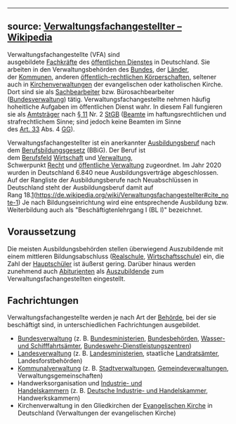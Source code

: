 
---
source: [Verwaltungsfachangestellter – Wikipedia](https://de.wikipedia.org/wiki/Verwaltungsfachangestellter)
---

Verwaltungsfachangestellte (VFA) sind ausgebildete [Fachkräfte](https://de.wikipedia.org/wiki/Fachkraft "Fachkraft") des [öffentlichen Dienstes](https://de.wikipedia.org/wiki/%C3%96ffentlicher_Dienst "Öffentlicher Dienst") in Deutschland. Sie arbeiten in den Verwaltungsbehörden des [Bundes](https://de.wikipedia.org/wiki/Bundesebene_(Deutschland) "Bundesebene (Deutschland)"), der [Länder](https://de.wikipedia.org/wiki/Land_(Deutschland) "Land (Deutschland)"), der [Kommunen](https://de.wikipedia.org/wiki/Kommunale_Selbstverwaltung "Kommunale Selbstverwaltung"), anderen [öffentlich-rechtlichen Körperschaften](https://de.wikipedia.org/wiki/K%C3%B6rperschaft_des_%C3%B6ffentlichen_Rechts_(Deutschland) "Körperschaft des öffentlichen Rechts (Deutschland)"), seltener auch in [Kirchenverwaltungen](https://de.wikipedia.org/wiki/Kirchenverwaltung "Kirchenverwaltung") der evangelischen oder katholischen Kirche. Dort sind sie als [Sachbearbeiter](https://de.wikipedia.org/wiki/Sachbearbeiter "Sachbearbeiter") bzw. Bürosachbearbeiter ([Bundesverwaltung](https://de.wikipedia.org/wiki/Bundesverwaltung "Bundesverwaltung")) tätig. Verwaltungsfachangestellte nehmen häufig hoheitliche Aufgaben im öffentlichen Dienst wahr. In diesem Fall fungieren sie als [Amtsträger](https://de.wikipedia.org/wiki/Amtstr%C3%A4ger "Amtsträger") nach [§ 11](https://www.gesetze-im-internet.de/stgb/__11.html) Nr. 2 [StGB](https://de.wikipedia.org/wiki/Strafgesetzbuch_(Deutschland) "Strafgesetzbuch (Deutschland)") ([Beamte](https://de.wikipedia.org/wiki/Beamter_(Deutschland) "Beamter (Deutschland)") im haftungsrechtlichen und strafrechtlichem Sinne; sind jedoch keine Beamten im Sinne des [Art. 33](https://www.gesetze-im-internet.de/gg/art_33.html) Abs. 4 [GG](https://de.wikipedia.org/wiki/Grundgesetz_f%C3%BCr_die_Bundesrepublik_Deutschland "Grundgesetz für die Bundesrepublik Deutschland")).

Verwaltungsfachangestellter ist ein anerkannter [Ausbildungsberuf](https://de.wikipedia.org/wiki/Ausbildungsberuf "Ausbildungsberuf") nach dem [Berufsbildungsgesetz](https://de.wikipedia.org/wiki/Berufsbildungsgesetz_(Deutschland) "Berufsbildungsgesetz (Deutschland)") (BBiG). Der Beruf ist dem [Berufsfeld](https://de.wikipedia.org/wiki/Berufsfeld "Berufsfeld") [Wirtschaft](https://de.wikipedia.org/wiki/Wirtschaft "Wirtschaft") und [Verwaltung](https://de.wikipedia.org/wiki/Verwaltung "Verwaltung"), Schwerpunkt [Recht](https://de.wikipedia.org/wiki/Recht "Recht") und [öffentliche Verwaltung](https://de.wikipedia.org/wiki/%C3%96ffentliche_Verwaltung "Öffentliche Verwaltung") zugeordnet. Im Jahr 2020 wurden in Deutschland 6.840 neue Ausbildungsverträge abgeschlossen. Auf der Rangliste der Ausbildungsberufe nach Neuabschlüssen in Deutschland steht der Ausbildungsberuf damit auf Rang 18.[1](1)(https://de.wikipedia.org/wiki/Verwaltungsfachangestellter#cite_note-1) Je nach Bildungseinrichtung wird eine entsprechende Ausbildung bzw. Weiterbildung auch als "Beschäftigtenlehrgang I (BL I)" bezeichnet.

## Voraussetzung

Die meisten Ausbildungsbehörden stellen überwiegend Auszubildende mit einem mittleren Bildungsabschluss ([Realschule](https://de.wikipedia.org/wiki/Realschule "Realschule"), [Wirtschaftsschule](https://de.wikipedia.org/wiki/Wirtschaftsschule_(Bayern) "Wirtschaftsschule (Bayern)")) ein, die Zahl der [Hauptschüler](https://de.wikipedia.org/wiki/Hauptschule "Hauptschule") ist äußerst gering. Darüber hinaus werden zunehmend auch [Abiturienten](https://de.wikipedia.org/wiki/Abitur "Abitur") als [Auszubildende](https://de.wikipedia.org/wiki/Auszubildende "Auszubildende") zum Verwaltungsfachangestellten eingestellt.

## Fachrichtungen

Verwaltungsfachangestellte werden je nach Art der [Behörde](https://de.wikipedia.org/wiki/Beh%C3%B6rde "Behörde"), bei der sie beschäftigt sind, in unterschiedlichen Fachrichtungen ausgebildet.

-   [Bundesverwaltung](https://de.wikipedia.org/wiki/Bundesverwaltung "Bundesverwaltung") (z. B. [Bundesministerien](https://de.wikipedia.org/wiki/Bundesministerium_(Deutschland) "Bundesministerium (Deutschland)"), [Bundesbehörden](https://de.wikipedia.org/wiki/Bundesbeh%C3%B6rde_(Deutschland) "Bundesbehörde (Deutschland)"), [Wasser- und Schifffahrtsämter](https://de.wikipedia.org/wiki/Wasser-_und_Schiffahrtsamt "Wasser- und Schiffahrtsamt"), [Bundeswehr-Dienstleistungszentren](https://de.wikipedia.org/wiki/Bundeswehr-Dienstleistungszentrum "Bundeswehr-Dienstleistungszentrum"))
-   [Landesverwaltung](https://de.wikipedia.org/wiki/Landesverwaltung "Landesverwaltung") (z. B. [Landesministerien](https://de.wikipedia.org/wiki/Landesministerium "Landesministerium"), staatliche [Landratsämter](https://de.wikipedia.org/wiki/Landratsamt "Landratsamt"), Landesforstbehörden)
-   [Kommunalverwaltung](https://de.wikipedia.org/wiki/Kommunalverwaltung "Kommunalverwaltung") (z. B. [Stadtverwaltungen](https://de.wikipedia.org/wiki/Stadtverwaltung "Stadtverwaltung"), [Gemeindeverwaltungen](https://de.wikipedia.org/wiki/Gemeindeverwaltung "Gemeindeverwaltung"), Verwaltungsgemeinschaften)
-   Handwerksorganisation und [Industrie- und Handelskammern](https://de.wikipedia.org/wiki/Industrie-_und_Handelskammer "Industrie- und Handelskammer") (z. B. [Deutsche Industrie- und Handelskammer](https://de.wikipedia.org/wiki/Deutsche_Industrie-_und_Handelskammer "Deutsche Industrie- und Handelskammer"), Handwerkskammern)
-   Kirchenverwaltung in den Gliedkirchen der [Evangelischen Kirche](https://de.wikipedia.org/wiki/Evangelische_Kirche "Evangelische Kirche") in Deutschland (Verwaltungen der evangelischen Kirche)